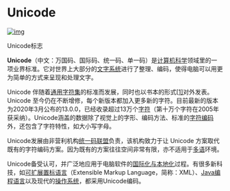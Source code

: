 # Unicode

[![img](https://upload.wikimedia.org/wikipedia/commons/thumb/0/09/New_Unicode_logo.svg/180px-New_Unicode_logo.svg.png)](https://zh.wikipedia.org/wiki/File:New_Unicode_logo.svg)

Unicode标志

**Unicode**（中文：万国码、国际码、统一码、单一码）是[计算机科学](https://zh.wikipedia.org/wiki/電腦科學)领域里的一项业界标准。它对世界上大部分的[文字系统](https://zh.wikipedia.org/wiki/文字系統)进行了整理、编码，使得电脑可以用更为简单的方式来呈现和处理文字。

Unicode 伴随着[通用字符集](https://zh.wikipedia.org/wiki/通用字符集)的标准而发展，同时也以书本的形式[[1\]](https://zh.wikipedia.org/wiki/Unicode#cite_note-1)对外发表。Unicode 至今仍在不断增修，每个新版本都加入更多新的字符。目前最新的版本为2020年3月公布的13.0.0，已经收录超过13万个[字符](https://zh.wikipedia.org/wiki/字符_(计算机科学))（第十万个字符在2005年获采纳）。Unicode涵盖的数据除了视觉上的字形、编码方法、标准的[字符编码](https://zh.wikipedia.org/wiki/字符编码)外，还包含了字符特性，如大小写字母。

Unicode发展由非营利机构[统一码联盟](https://zh.wikipedia.org/wiki/統一碼聯盟)负责，该机构致力于让 Unicode 方案取代既有的字符编码方案。因为既有的方案往往空间非常有限，亦不适用于[多语](https://zh.wikipedia.org/wiki/多語)环境。

Unicode备受认可，并广泛地应用于电脑软件的[国际化与本地化](https://zh.wikipedia.org/wiki/國際化與本地化)过程。有很多新科技，如[可扩展置标语言](https://zh.wikipedia.org/wiki/可扩展置标语言)（Extensible Markup Language，简称：XML）、[Java编程语言](https://zh.wikipedia.org/wiki/Java)以及现代的[操作系统](https://zh.wikipedia.org/wiki/作業系統)，都采用Unicode编码。